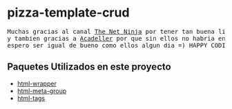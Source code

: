 # pizza-template-crud

<pre>
Muchas gracias al canal <a href="https://www.youtube.com/watch?v=-KUFcX7WLaA&list=PL4cUxeGkcC9gksOX3Kd9KPo-O68ncT05o&index=16">The Net Ninja</a> por tener tan buena lista de reproduccion en php
y tambien gracias a <a href="https://github.com/Acadeller/recursos-programacion">Acadeller</a> por que sin ellos no habria encontrado tan excelente canal
espero ser igual de bueno como ellos algun dia =) HAPPY CODING.
</pre>

<h2>Paquetes Utilizados en este proyecto</h2>

<ul>
    <li><a href="https://packagist.org/packages/ramiro/html-wrapper">html-wrapper</a></li>
    <li><a href="https://packagist.org/packages/ramiro/html-meta-group">html-meta-group</a></li>
    <li><a href="https://packagist.org/packages/ramiro/html-tags">html-tags</a></li>
</ul>